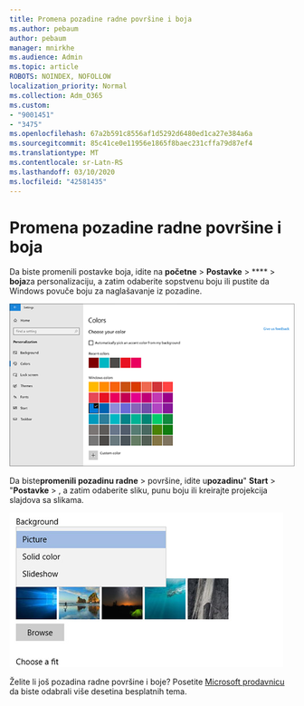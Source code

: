 ```yaml
---
title: Promena pozadine radne površine i boja
ms.author: pebaum
author: pebaum
manager: mnirkhe
ms.audience: Admin
ms.topic: article
ROBOTS: NOINDEX, NOFOLLOW
localization_priority: Normal
ms.collection: Adm_O365
ms.custom:
- "9001451"
- "3475"
ms.openlocfilehash: 67a2b591c8556af1d5292d6480ed1ca27e384a6a
ms.sourcegitcommit: 85c41ce0e11956e1865f8baec231cffa79d87ef4
ms.translationtype: MT
ms.contentlocale: sr-Latn-RS
ms.lasthandoff: 03/10/2020
ms.locfileid: "42581435"
---
```

# <a name="change-your-desktop-background-and-colors"></a>Promena pozadine radne površine i boja

Da biste promenili postavke boja, idite na **početne** > **Postavke** > **** > **boja**za personalizaciju, a zatim odaberite sopstvenu boju ili pustite da Windows povuče boju za naglašavanje iz pozadine.

![Personalizujte boje u operativnom sistemu Windows.](media/windows-personalization-colors.png)

Da biste**promenili pozadinu radne** > površine, idite u**pozadinu**" **Start** > "**Postavke** > , a zatim odaberite sliku, punu boju ili kreirajte projekcija slajdova sa slikama. 

![Promenite pozadinu Windows radne površine.](media/windows-desktop-background.png)

Želite li još pozadina radne površine i boje? Posetite [Microsoft prodavnicu](https://www.microsoft.com/store/collections/windowsthemes) da biste odabrali više desetina besplatnih tema.
